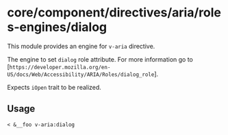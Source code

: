 # core/component/directives/aria/roles-engines/dialog

This module provides an engine for `v-aria` directive.

The engine to set `dialog` role attribute.
For more information go to [`https://developer.mozilla.org/en-US/docs/Web/Accessibility/ARIA/Roles/dialog_role`].

Expects `iOpen` trait to be realized.


## Usage

```
< &__foo v-aria:dialog

```
